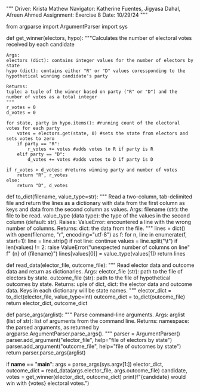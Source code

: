"""
Driver: Krista Mathew
Navigator: Katherine Fuentes, Jigyasa Dahal, Afreen Ahmed
Assignment: Exercise 8 
Date: 10/29/24 
"""

from argparse import ArgumentParser
import sys

def get_winner(electors, hypo):
    """Calculates the number of electoral votes received by each candidate
    
    Args:
    electors (dict): contains integer values for the number of electors by state
    hypo (dict): contains either "R" or "D" values coressponding to the hypothetical winning candidate's party
    
    Returns:
    tuple: a tuple of the winner based on party ("R" or "D") and the number of votes as a total integer
    """
    r_votes = 0
    d_votes = 0
    
    for state, party in hypo.items(): #running count of the electoral votes for each party
        votes = electors.get(state, 0) #sets the state from electors and sets votes to zero
        if party == "R":
            r_votes += votes #adds votes to R if party is R
        elif party == "D":
            d_votes += votes #adds votes to D if party is D
    
    if r_votes > d_votes: #returns winning party and number of votes
        return "R", r_votes
    else:
        return "D", d_votes
        
def to_dict(filename, value_type=str):
    """ Read a two-column, tab-delimited file and return the lines as
    a dictionary with data from the first column as keys and data from
    the second column as values.
    Args:
    filename (str): the file to be read.
    value_type (data type): the type of the values in the second
    column (default: str).
    Raises:
    ValueError: encountered a line with the wrong number of columns.
    Returns:
    dict: the data from the file.
    """
    lines = dict()
    with open(filename, "r", encoding="utf-8") as f:
        for n, line in enumerate(f, start=1):
            line = line.strip()
            if not line:
                continue
        values = line.split("\t")
        if len(values) != 2:
            raise ValueError("unexpected number of columns on line"
                            f" {n} of {filename}")
        lines[values[0]] = value_type(values[1])
    return lines

def read_data(elector_file, outcome_file):
    """ Read elector data and outcome data and return as dictionaries.
    Args:
    elector_file (str): path to the file of electors by state.
    outcome_file (str): path to the file of hypothetical outcomes by
    state.
    Returns:
    uple of dict, dict: the elector data and outcome data. Keys in
    each dictionary will be state names.
    """
    elector_dict = to_dict(elector_file, value_type=int)
    outcome_dict = to_dict(outcome_file)
    return elector_dict, outcome_dict

def parse_args(arglist):
    """ Parse command-line arguments.
    Args:
    arglist (list of str): list of arguments from the command line.
    Returns:
    namespace: the parsed arguments, as returned by
    argparse.ArgumentParser.parse_args().
    """
    parser = ArgumentParser()
    parser.add_argument("elector_file", help="file of electors by state")
    parser.add_argument("outcome_file", help="file of outcomes by state")
    return parser.parse_args(arglist)

if __name__ == "__main__":
    args = parse_args(sys.argv[1:])
    elector_dict, outcome_dict = read_data(args.elector_file, args.outcome_file)
    candidate, votes = get_winner(elector_dict, outcome_dict)
    print(f"{candidate} would win with {votes} electoral votes.")
